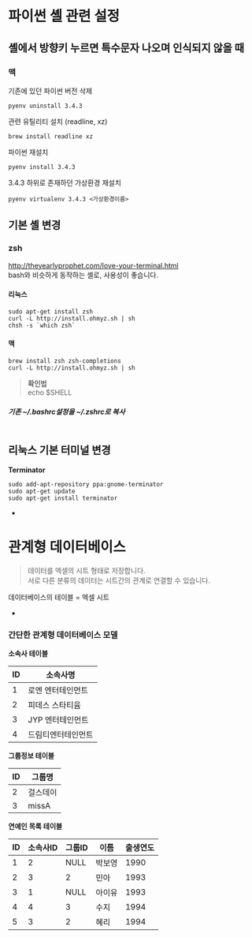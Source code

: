 # 파이썬 셸 관련 설정

## 셸에서 방향키 누르면 특수문자 나오며 인식되지 않을 때

### 맥

기존에 있던 파이썬 버전 삭제

```
pyenv uninstall 3.4.3
```

관련 유틸리티 설치 (readline, xz)

```
brew install readline xz
```

파이썬 재설치

```
pyenv install 3.4.3
```

3.4.3 하위로 존재하던 가상환경 재설치

```
pyenv virtualenv 3.4.3 <가상환경이름>
```

## 기본 셸 변경

### zsh<http://theyearlyprophet.com/love-your-terminal.html>  
bash와 비슷하게 동작하는 셸로, 사용성이 좋습니다.

#### 리눅스

```
sudo apt-get install zsh
curl -L http://install.ohmyz.sh | sh
chsh -s `which zsh`
```

#### 맥

```
brew install zsh zsh-completions
curl -L http://install.ohmyz.sh | sh
```

> **확인법**  
> echo $SHELL


##### 기존 ~/.bashrc설정을 ~/.zshrc로 복사

```

```

## 리눅스 기본 터미널 변경

**Terminator**

```
sudo add-apt-repository ppa:gnome-terminator
sudo apt-get update
sudo apt-get install terminator
```

-

# 관계형 데이터베이스

> 데이터를 엑셀의 시트 형태로 저장합니다.  
> 서로 다른 분류의 데이터는 시트간의 관계로 연결할 수 있습니다.

데이터베이스의 테이블 = 엑셀 시트

-

### 간단한 관계형 데이터베이스 모델

**소속사 테이블**

ID | 소속사명
--- | ---
1 | 로엔 엔터테인먼트
2 | 피데스 스타티윰
3 | JYP 엔터테인먼트
4 | 드림티엔터테인먼트

**그룹정보 테이블**

ID | 그룹명
--- | ---
2 | 걸스데이
3 | missA


**연예인 목록 테이블**

ID | 소속사ID | 그룹ID | 이름 | 출생연도
--- | --- | --- | --- | ---
1 | 2 | NULL | 박보영 | 1990
2 | 3 | 2 | 민아 | 1993
3 | 1 | NULL | 아이유 | 1993
4 | 4 | 3 | 수지 | 1994
5 | 3 | 2 | 혜리 | 1994
